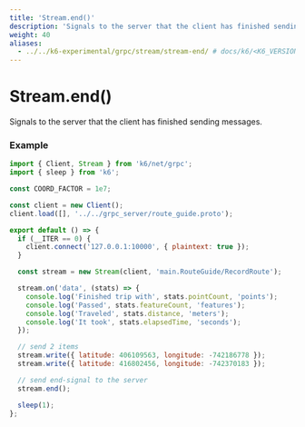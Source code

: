 ```yaml
---
title: 'Stream.end()'
description: 'Signals to the server that the client has finished sending.'
weight: 40
aliases:
  - ../../k6-experimental/grpc/stream/stream-end/ # docs/k6/<K6_VERSION>/javascript-api/k6-experimental/grpc/stream/stream-end/
---
```


# Stream.end()

Signals to the server that the client has finished sending messages.

### Example

<div class="code-group" data-props='{"labels": ["Simple example"], "lineNumbers": [true]}'>

```javascript
import { Client, Stream } from 'k6/net/grpc';
import { sleep } from 'k6';

const COORD_FACTOR = 1e7;

const client = new Client();
client.load([], '../../grpc_server/route_guide.proto');

export default () => {
  if (__ITER == 0) {
    client.connect('127.0.0.1:10000', { plaintext: true });
  }

  const stream = new Stream(client, 'main.RouteGuide/RecordRoute');

  stream.on('data', (stats) => {
    console.log('Finished trip with', stats.pointCount, 'points');
    console.log('Passed', stats.featureCount, 'features');
    console.log('Traveled', stats.distance, 'meters');
    console.log('It took', stats.elapsedTime, 'seconds');
  });

  // send 2 items
  stream.write({ latitude: 406109563, longitude: -742186778 });
  stream.write({ latitude: 416802456, longitude: -742370183 });

  // send end-signal to the server
  stream.end();

  sleep(1);
};
```

</div>
